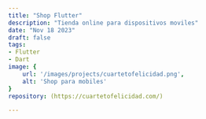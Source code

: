 ```yaml
---
title: "Shop Flutter"
description: "Tienda online para dispositivos moviles"
date: "Nov 18 2023"
draft: false
tags:
- Flutter
- Dart
image: {
    url: '/images/projects/cuartetofelicidad.png',
    alt: 'Shop para mobiles'
}
repository: (https://cuartetofelicidad.com/)

---
```



